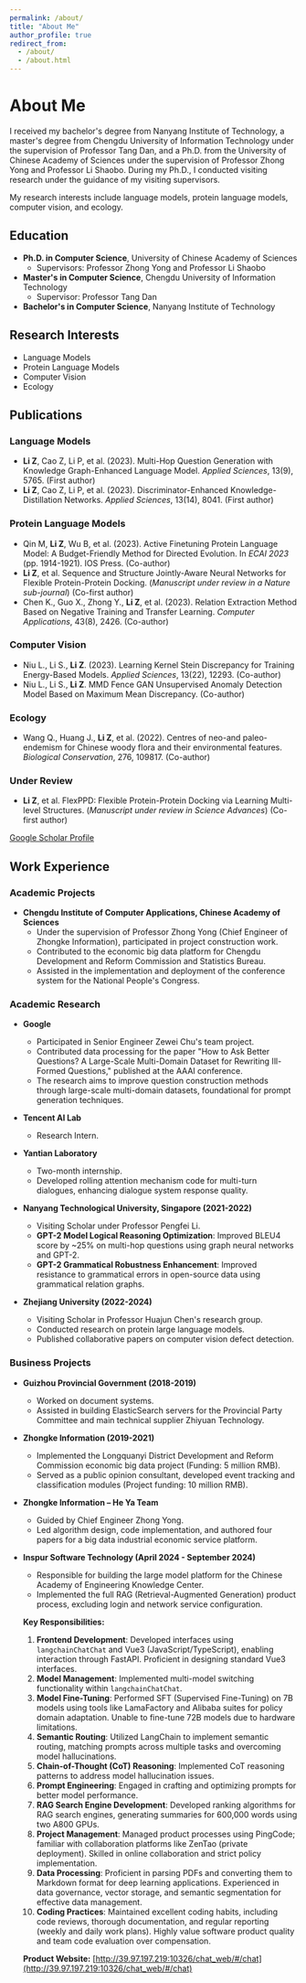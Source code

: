 ```yaml
---
permalink: /about/
title: "About Me"
author_profile: true
redirect_from: 
  - /about/
  - /about.html
---
```


# About Me

I received my bachelor's degree from Nanyang Institute of Technology, a master's degree from Chengdu University of Information Technology under the supervision of Professor Tang Dan, and a Ph.D. from the University of Chinese Academy of Sciences under the supervision of Professor Zhong Yong and Professor Li Shaobo. During my Ph.D., I conducted visiting research under the guidance of my visiting supervisors.

My research interests include language models, protein language models, computer vision, and ecology.

## Education

- **Ph.D. in Computer Science**, University of Chinese Academy of Sciences
  - Supervisors: Professor Zhong Yong and Professor Li Shaobo
- **Master's in Computer Science**, Chengdu University of Information Technology
  - Supervisor: Professor Tang Dan
- **Bachelor's in Computer Science**, Nanyang Institute of Technology

## Research Interests

- Language Models
- Protein Language Models
- Computer Vision
- Ecology

## Publications

### Language Models

- **Li Z**, Cao Z, Li P, et al. (2023). Multi-Hop Question Generation with Knowledge Graph-Enhanced Language Model. *Applied Sciences*, 13(9), 5765. (First author)
- **Li Z**, Cao Z, Li P, et al. (2023). Discriminator-Enhanced Knowledge-Distillation Networks. *Applied Sciences*, 13(14), 8041. (First author)

### Protein Language Models

- Qin M, **Li Z**, Wu B, et al. (2023). Active Finetuning Protein Language Model: A Budget-Friendly Method for Directed Evolution. In *ECAI 2023* (pp. 1914-1921). IOS Press. (Co-author)
- **Li Z**, et al. Sequence and Structure Jointly-Aware Neural Networks for Flexible Protein-Protein Docking. (*Manuscript under review in a Nature sub-journal*) (Co-first author)
- Chen K., Guo X., Zhong Y., **Li Z**, et al. (2023). Relation Extraction Method Based on Negative Training and Transfer Learning. *Computer Applications*, 43(8), 2426. (Co-author)

### Computer Vision

- Niu L., Li S., **Li Z**. (2023). Learning Kernel Stein Discrepancy for Training Energy-Based Models. *Applied Sciences*, 13(22), 12293. (Co-author)
- Niu L., Li S., **Li Z**. MMD Fence GAN Unsupervised Anomaly Detection Model Based on Maximum Mean Discrepancy. (Co-author)

### Ecology

- Wang Q., Huang J., **Li Z**, et al. (2022). Centres of neo-and paleo-endemism for Chinese woody flora and their environmental features. *Biological Conservation*, 276, 109817. (Co-author)

### Under Review

- **Li Z**, et al. FlexPPD: Flexible Protein-Protein Docking via Learning Multi-level Structures. (*Manuscript under review in Science Advances*) (Co-first author)

[Google Scholar Profile](https://scholar.google.com/citations?user=bk7i8SQAAAAJ&hl=en)

## Work Experience

### Academic Projects

- **Chengdu Institute of Computer Applications, Chinese Academy of Sciences**
  - Under the supervision of Professor Zhong Yong (Chief Engineer of Zhongke Information), participated in project construction work.
  - Contributed to the economic big data platform for Chengdu Development and Reform Commission and Statistics Bureau.
  - Assisted in the implementation and deployment of the conference system for the National People's Congress.

### Academic Research

- **Google**
  - Participated in Senior Engineer Zewei Chu's team project.
  - Contributed data processing for the paper "How to Ask Better Questions? A Large-Scale Multi-Domain Dataset for Rewriting Ill-Formed Questions," published at the AAAI conference.
  - The research aims to improve question construction methods through large-scale multi-domain datasets, foundational for prompt generation techniques.

- **Tencent AI Lab**
  - Research Intern.

- **Yantian Laboratory**
  - Two-month internship.
  - Developed rolling attention mechanism code for multi-turn dialogues, enhancing dialogue system response quality.

- **Nanyang Technological University, Singapore (2021-2022)**
  - Visiting Scholar under Professor Pengfei Li.
  - **GPT-2 Model Logical Reasoning Optimization**: Improved BLEU4 score by ~25% on multi-hop questions using graph neural networks and GPT-2.
  - **GPT-2 Grammatical Robustness Enhancement**: Improved resistance to grammatical errors in open-source data using grammatical relation graphs.

- **Zhejiang University (2022-2024)**
  - Visiting Scholar in Professor Huajun Chen's research group.
  - Conducted research on protein large language models.
  - Published collaborative papers on computer vision defect detection.

### Business Projects

- **Guizhou Provincial Government (2018-2019)**
  - Worked on document systems.
  - Assisted in building ElasticSearch servers for the Provincial Party Committee and main technical supplier Zhiyuan Technology.

- **Zhongke Information (2019-2021)**
  - Implemented the Longquanyi District Development and Reform Commission economic big data project (Funding: 5 million RMB).
  - Served as a public opinion consultant, developed event tracking and classification modules (Project funding: 10 million RMB).

- **Zhongke Information – He Ya Team**
  - Guided by Chief Engineer Zhong Yong.
  - Led algorithm design, code implementation, and authored four papers for a big data industrial economic service platform.

- **Inspur Software Technology (April 2024 - September 2024)**
  - Responsible for building the large model platform for the Chinese Academy of Engineering Knowledge Center.
  - Implemented the full RAG (Retrieval-Augmented Generation) product process, excluding login and network service configuration.

  **Key Responsibilities:**

  1. **Frontend Development**: Developed interfaces using `langchainChatChat` and Vue3 (JavaScript/TypeScript), enabling interaction through FastAPI. Proficient in designing standard Vue3 interfaces.
  2. **Model Management**: Implemented multi-model switching functionality within `langchainChatChat`.
  3. **Model Fine-Tuning**: Performed SFT (Supervised Fine-Tuning) on 7B models using tools like LamaFactory and Alibaba suites for policy domain adaptation. Unable to fine-tune 72B models due to hardware limitations.
  4. **Semantic Routing**: Utilized LangChain to implement semantic routing, matching prompts across multiple tasks and overcoming model hallucinations.
  5. **Chain-of-Thought (CoT) Reasoning**: Implemented CoT reasoning patterns to address model hallucination issues.
  6. **Prompt Engineering**: Engaged in crafting and optimizing prompts for better model performance.
  7. **RAG Search Engine Development**: Developed ranking algorithms for RAG search engines, generating summaries for 600,000 words using two A800 GPUs.
  8. **Project Management**: Managed product processes using PingCode; familiar with collaboration platforms like ZenTao (private deployment). Skilled in online collaboration and strict policy implementation.
  9. **Data Processing**: Proficient in parsing PDFs and converting them to Markdown format for deep learning applications. Experienced in data governance, vector storage, and semantic segmentation for effective data management.
  10. **Coding Practices**: Maintained excellent coding habits, including code reviews, thorough documentation, and regular reporting (weekly and daily work plans). Highly value software product quality and team code evaluation over compensation.

  **Product Website:** [http://39.97.197.219:10326/chat_web/#/chat](http://39.97.197.219:10326/chat_web/#/chat)
